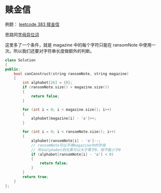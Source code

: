 # 赎金信

例题： [leetcode 383 赎金信](https://leetcode.cn/problems/ransom-note/description/)

思路同[字母异位词](../../Day05/有效的字母异位词/)

这里多了一个条件，就是 magazine 中的每个字符只能在 ransomNote 中使用一次。所以我们还要对字符串长度做额外的判断。

```cpp
class Solution
{
public:
    bool canConstruct(string ransomNote, string magazine)
    {
        int alphabet[26] = {0};
        if (ransomNote.size() > magazine.size())
        {
            return false;
        }

        for (int i = 0; i < magazine.size(); i++)
        {
            alphabet[magazine[i] - 'a']++;
        }

        for (int i = 0; i < ransomNote.size(); i++)
        {
            alphabet[ransomNote[i] - 'a']--;
            // ransomNote可以不用magazine中的字母
            // 所以alphabet的元素可以大于等于0，但不能小于0
            if (alphabet[ransomNote[i] - 'a'] < 0)
            {
                return false;
            }
        }
        return true;
    }
};
```
